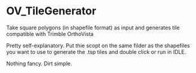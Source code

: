 # OV_TileGenerator
Take square polygons (in shapefile format) as input and generates tile compatible with Trimble OrthoVista


Pretty self-explanatory. Put thie scopt on the same filder as the shapefiles you want to use to generate the .tsp tiles and double click or run in IDLE. 

Nothing fancy. Dirt simple. 
